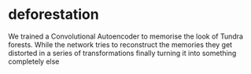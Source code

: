 # deforestation
We trained a Convolutional Autoencoder to memorise the look of Tundra forests. While the network tries to reconstruct the memories they get distorted in a series of transformations finally turning it into something completely else
